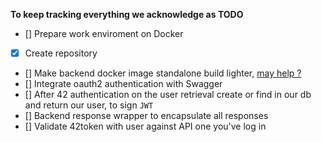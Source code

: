 **To keep tracking everything we acknowledge as TODO**
- [] Prepare work enviroment on Docker
- [X] Create repository
- [] Make backend docker image standalone build lighter, [may help ?](https://www.youtube.com/watch?v=JsgdvPMMdGA)
- [] Integrate oauth2 authentication with Swagger
- [] After 42 authentication on the user retrieval create or find in our db and return our user, to sign `JWT`
- [] Backend response wrapper to encapsulate all responses
- [] Validate 42token with user against API one you've log in  